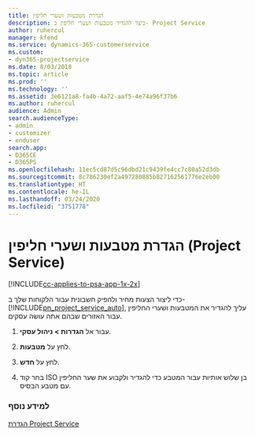 ```yaml
---
title: הגדרת מטבעות ושערי חליפין
description: כיצד להגדיר מטבעות ושערי חליפין ב- Project Service
author: ruhercul
manager: kfend
ms.service: dynamics-365-customerservice
ms.custom:
- dyn365-projectservice
ms.date: 8/03/2018
ms.topic: article
ms.prod: ''
ms.technology: ''
ms.assetid: 3e6121a8-fa4b-4a72-aaf5-4e74a96f37b6
ms.author: ruhercul
audience: Admin
search.audienceType:
- admin
- customizer
- enduser
search.app:
- D365CE
- D365PS
ms.openlocfilehash: 11ec5cd87d5c96dbd21c9439fe4cc7c80a52d3db
ms.sourcegitcommit: 8c786230ef2a497280885b827162561776e2eb00
ms.translationtype: HT
ms.contentlocale: he-IL
ms.lasthandoff: 03/24/2020
ms.locfileid: "3751778"
---
```

# <a name="set-up-currencies-and-exchange-rates-project-service"></a>הגדרת מטבעות ושערי חליפין (Project Service)

[!INCLUDE[cc-applies-to-psa-app-1x-2x](../includes/cc-applies-to-psa-app-1x-2x.md)]

כדי ליצור הצעות מחיר ולהפיק חשבונית עבור הלקוחות שלך ב- [!INCLUDE[pn_project_service_auto](../includes/pn-project-service-auto.md)], עליך להגדיר את המטבעות ושערי החליפין עבור האזורים שבהם אתה עושה עסקים.  
  
1.  עבור אל **הגדרות > ניהול עסקי**.  
  
2.  לחץ על **מטבעות**.  
  
3.  לחץ על **חדש**.  
  
4.  בחר קוד ISO בן שלוש אותיות עבור המטבע כדי להגדיר ולקבוע את שער החליפין עם מטבע הבסיס.  
  
### <a name="see-also"></a>למידע נוסף  
 [הגדרת Project Service](../project-service/configure.md)
